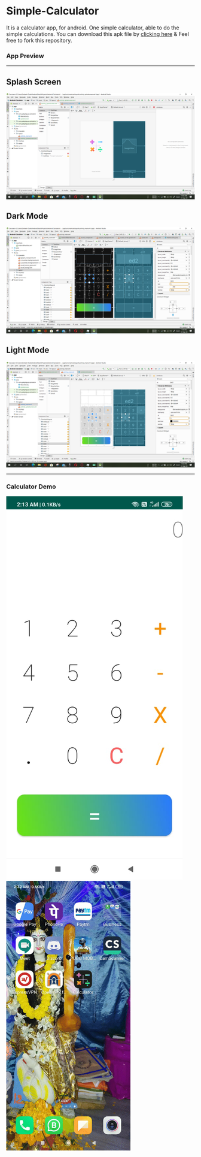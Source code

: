 # Simple-Calculator
 It is a calculator app, for android. One simple calculator, able to do the simple calculations.
 You can download this apk file by [clicking here](https://github.com/Sneheshdutta/Android-Calculator/blob/master/app/release/app-release.apk) &
 Feel free to fork this repository. 

### App Preview 
---

<p>
  <H2> Splash Screen </H2>
  <img src='https://github.com/Sneheshdutta/Android-Calculator/blob/master/APP%20Preview/Screenshot%20(486).png'>
  <H2> Dark Mode </H2>
  <img src='https://github.com/Sneheshdutta/Android-Calculator/blob/master/APP%20Preview/Screenshot%20(481).png'>
  <H2> Light Mode </H2>
  <img src='https://github.com/Sneheshdutta/Android-Calculator/blob/master/APP%20Preview/Screenshot%20(484).png'>
  </p>
  
  ---
  
### Calculator Demo

<p>
  
  <img src='https://github.com/Sneheshdutta/Android-Calculator/blob/master/APP%20Preview/final%20blank.jpeg'>
  <img src='https://github.com/Sneheshdutta/Android-Calculator/blob/master/APP%20Preview/cal.gif'>
  </p>
  
